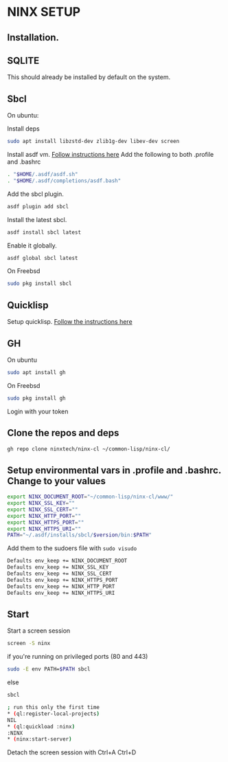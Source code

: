 # NINX SETUP
## Installation.

## SQLITE
This should already be installed by default on the system.

## Sbcl
On ubuntu:

Install deps 
```sh
sudo apt install libzstd-dev zlib1g-dev libev-dev screen 
```
Install asdf vm. [Follow instructions here](https://asdf-vm.com/guide/getting-started.html#_3-install-asdf)
Add the following to both .profile and .bashrc
```sh
. "$HOME/.asdf/asdf.sh"
. "$HOME/.asdf/completions/asdf.bash"
```

Add the sbcl plugin.
```sh
asdf plugin add sbcl
```
Install the latest sbcl.
```sh
asdf install sbcl latest
```
Enable it globally.
```sh
asdf global sbcl latest
```

On Freebsd
```sh
sudo pkg install sbcl
```

## Quicklisp
Setup quicklisp. [Follow the instructions here](https://www.quicklisp.org/beta/)

## GH
On ubuntu
```sh
sudo apt install gh
```

On Freebsd
```sh
sudo pkg install gh
```

Login with your token
## Clone the repos and deps
```sh
gh repo clone ninxtech/ninx-cl ~/common-lisp/ninx-cl/
```

## Setup environmental vars in .profile and .bashrc. Change to your values
```sh
export NINX_DOCUMENT_ROOT="~/common-lisp/ninx-cl/www/"
export NINX_SSL_KEY=""
export NINX_SSL_CERT=""
export NINX_HTTP_PORT=""
export NINX_HTTPS_PORT=""
export NINX_HTTPS_URI=""
PATH="~/.asdf/installs/sbcl/$version/bin:$PATH"
```

Add them to the sudoers file with `sudo visudo`

```sh
Defaults env_keep += NINX_DOCUMENT_ROOT
Defaults env_keep += NINX_SSL_KEY
Defaults env_keep += NINX_SSL_CERT
Defaults env_keep += NINX_HTTPS_PORT
Defaults env_keep += NINX_HTTP_PORT
Defaults env_keep += NINX_HTTPS_URI
```

## Start
Start a screen session
```sh
screen -S ninx
```

if you're running on privileged ports (80 and 443)
```sh
sudo -E env PATH=$PATH sbcl
```

else
```sh
sbcl
```

```sh
; run this only the first time
* (ql:register-local-projects) 
NIL
* (ql:quickload :ninx)
:NINX
* (ninx:start-server)
```

Detach the screen session with Ctrl+A Ctrl+D

